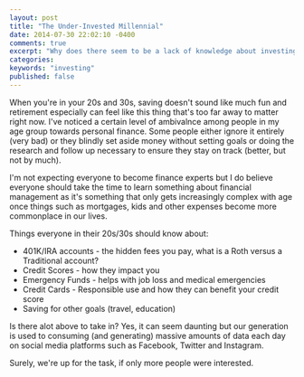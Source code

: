 ```yaml
---
layout: post
title: "The Under-Invested Millennial"
date: 2014-07-30 22:02:10 -0400
comments: true
excerpt: "Why does there seem to be a lack of knowledge about investing among my peers?"
categories:
keywords: "investing"
published: false
---
```


When you're in your 20s and 30s, saving doesn't sound like much fun and retirement especially can feel like this thing that's too far away to matter right now. I've noticed a certain level of ambivalnce among people in my age group towards personal finance. Some people either ignore it entirely (very bad) or they blindly set aside money without setting goals or doing the research and follow up necessary to ensure they stay on track (better, but not by much).

I'm not expecting everyone to become finance experts but I do believe everyone should take the time to learn something about financial management as it's something that only gets increasingly complex with age once things such as mortgages, kids and other expenses become more commonplace in our lives.

Things everyone in their 20s/30s should know about:
<ul>
<li> 401K/IRA accounts - the hidden fees you pay, what is a Roth versus a Traditional account?</li>
<li> Credit Scores - how they impact you</li>
<li> Emergency Funds - helps with job loss and medical emergencies</li>
<li> Credit Cards - Responsible use and how they can benefit your credit score</li>
<li> Saving for other goals (travel, education)</li>
</ul>

Is there alot above to take in? Yes, it can seem daunting but our generation is used to consuming (and generating) massive amounts of data each day on social media platforms such as Facebook, Twitter and Instagram.

Surely, we're up for the task, if only more people were interested.